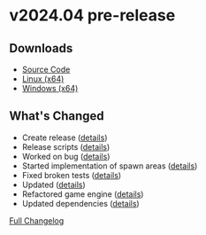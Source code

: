 # v2024.04 **pre-release**

## Downloads

- [Source Code](http://www.retro-carnage.net/releases/v2024.04/Retro-Carnage-v2024.04-Code.zip)
- [Linux (x64)](http://www.retro-carnage.net/releases/v2024.04/Retro-Carnage-v2024.04-Linux.zip)
- [Windows (x64)](http://www.retro-carnage.net/releases/v2024.04/Retro-Carnage-v2024.04-Windows.zip)

## What's Changed

- Create release ([details](https://github.com/Retro-Carnage-Team/retro-carnage/pull/83))
- Release scripts ([details](https://github.com/Retro-Carnage-Team/retro-carnage/pull/84))
- Worked on bug ([details](https://github.com/Retro-Carnage-Team/retro-carnage/pull/82))
- Started implementation of spawn areas ([details](https://github.com/Retro-Carnage-Team/retro-carnage/pull/85))
- Fixed broken tests ([details](https://github.com/Retro-Carnage-Team/retro-carnage/pull/87))
- Updated ([details](https://github.com/Retro-Carnage-Team/retro-carnage/pull/89))
- Refactored game engine ([details](https://github.com/Retro-Carnage-Team/retro-carnage/pull/90))
- Updated dependencies ([details](https://github.com/Retro-Carnage-Team/retro-carnage/pull/91))


[Full Changelog](https://github.com/Retro-Carnage-Team/retro-carnage/compare/v2024.03...v2024.04)
